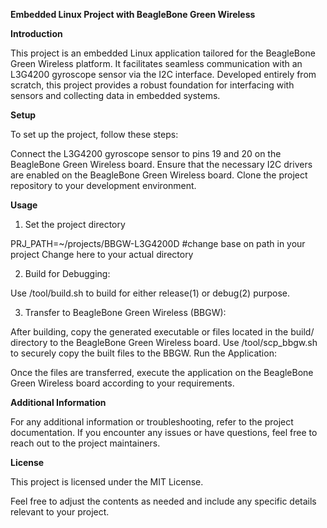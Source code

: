 **Embedded Linux Project with BeagleBone Green Wireless**

**Introduction**

This project is an embedded Linux application tailored for the BeagleBone Green Wireless platform. It facilitates seamless communication with an L3G4200 gyroscope sensor via the I2C interface. Developed entirely from scratch, this project provides a robust foundation for interfacing with sensors and collecting data in embedded systems.

**Setup**

To set up the project, follow these steps:

Connect the L3G4200 gyroscope sensor to pins 19 and 20 on the BeagleBone Green Wireless board.
Ensure that the necessary I2C drivers are enabled on the BeagleBone Green Wireless board.
Clone the project repository to your development environment.

**Usage**

1) Set the project directory

PRJ_PATH=~/projects/BBGW-L3G4200D #change base on path in your project
Change here to your actual directory

2) Build for Debugging:

Use /tool/build.sh to build for either release(1) or debug(2) purpose.

3) Transfer to BeagleBone Green Wireless (BBGW):

After building, copy the generated executable or files located in the build/ directory to the BeagleBone Green Wireless board.
Use /tool/scp_bbgw.sh to securely copy the built files to the BBGW.
Run the Application:

Once the files are transferred, execute the application on the BeagleBone Green Wireless board according to your requirements.

**Additional Information**

For any additional information or troubleshooting, refer to the project documentation.
If you encounter any issues or have questions, feel free to reach out to the project maintainers.

**License**

This project is licensed under the MIT License.

Feel free to adjust the contents as needed and include any specific details relevant to your project.
